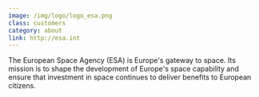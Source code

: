 ```yaml
---
image: /img/logo/logo_esa.png
class: customers
category: about
link: http://esa.int
---
```


The European Space Agency (ESA) is Europe's gateway to space. Its mission is to shape the development of Europe's space capability and ensure that investment in space continues to deliver benefits to European citizens.
